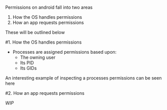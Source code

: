 Permissions on android fall into two areas

1. How the OS handles permissions
2. How an app requests permissions

These will be outlined below

#1. How the OS handles permissions

- Processes are assigned permissions based upon:
  - The owning user
  - Its PID
  - Its GIDs
  
An interesting example of inspecting a processes permissions can be seen here <insert link>

#2. How an app requests permissions

_WIP_
